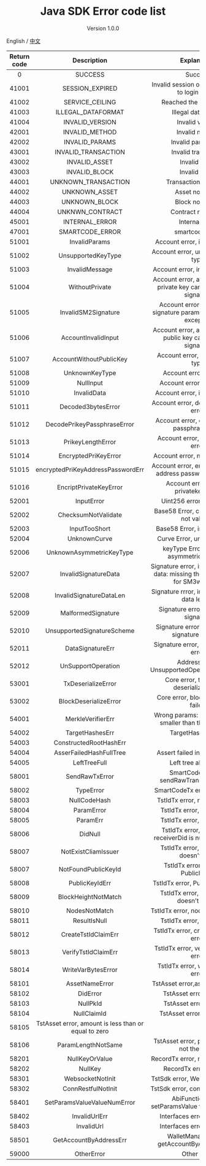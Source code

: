 <h1 align="center"> Java SDK Error code list </h1>

<p align="center" class="version">Version 1.0.0 </p>

English / [中文](../cn/errorcode.md)

| Return code | Description                   | Explanation                                     |
| :----------:|:-----------------------------:|:------------------------------------------------:|
| 0           | SUCCESS                       | Success                                          |
| 41001       | SESSION_EXPIRED               | Invalid session or timeout (need to login again) |
| 41002       | SERVICE_CEILING               | Reached the service limit                        |
| 41003       | ILLEGAL_DATAFORMAT            | Illegal data format                              |
| 41004       | INVALID_VERSION               | Invalid version                                  |
| 42001       | INVALID_METHOD                | Invalid method                                   |
| 42002       | INVALID_PARAMS                | Invalid parameters                               |
| 43001       | INVALID_TRANSACTION           | Invalid transaction                              |
| 43002       | INVALID_ASSET                 | Invalid asset                                    |
| 43003       | INVALID_BLOCK                 | Invalid block                                    |
| 44001       | UNKNOWN_TRANSACTION           | Transaction not found                            |
| 44002       | UNKNOWN_ASSET                 | Asset not found                                  |
| 44003       | UNKNOWN_BLOCK                 | Block not found                                  |
| 44004       | UNKNWN_CONTRACT               | Contract not found                                  |
| 45001       | INTERNAL_ERROR                | Internal error                                   |
| 47001       | SMARTCODE_ERROR               | smartcode error                                  |
|51001  |  InvalidParams |Account error, invalid params|
|51002  |  UnsupportedKeyType |Account error, unsupported key type|
|51003  |  InvalidMessage |Account error, invalid message|
|51004  |  WithoutPrivate |Account error, account without private key cannot generate signature|
|51005  |  InvalidSM2Signature |Account error, invalid SM2 signature parameter, ID (string) excepted|
|51006  |  AccountInvalidInput |Account error, account without public key cannot verify signature|
|51007  |  AccountWithoutPublicKey |Account error, unknown key type|
|51008  |  UnknownKeyType |Account error, null input|
|51009  |  NullInput |Account error, invalid data|
|51010  |  InvalidData |Account error, invalid params|
|51011  |  Decoded3bytesError |Account error, decoded 3 bytes error|
|51012  |  DecodePrikeyPassphraseError |Account error, decode prikey passphrase error|
|51013  |  PrikeyLengthError |Account error, prikey length error|
|51014  |  EncryptedPriKeyError |Account error, null prikey error|
|51015  |  encryptedPriKeyAddressPasswordErr |Account error, encrypted prikey address password not match|
|51016  |  EncriptPrivateKeyError |Account error, encript privatekey error|
|52001  |  InputError |Uint256 error, input error|
|52002  |  ChecksumNotValidate |Base58 Error, checksum does not validate|
|52003  |  InputTooShort |Base58 Error, input too short|
|52004  |  UnknownCurve |Curve Error, unknown curve|
|52006  |  UnknownAsymmetricKeyType |keyType Error, unknown asymmetric key type|
|52007  |  InvalidSignatureData |Signature error, invalid signature data: missing the ID parameter for SM3withSM2|
|52008  |  InvalidSignatureDataLen |Signature rrror, invalid signature data length|
|52009  |  MalformedSignature |Signature error, malformed signature|
|52010  |  UnsupportedSignatureScheme |Signature error, unsupported signature scheme|
|52011  |  DataSignatureErr |Signature error, data signature error|
|52012  |  UnSupportOperation |Address error, UnsupportedOperationException|
|53001  |  TxDeserializeError |Core error, transaction deserialize failed|
|53002  |  BlockDeserializeError |Core error, block deserialize failed|
|54001  |  MerkleVerifierErr |Wrong params: the tree size is smaller than the leaf index|
|54002  |  TargetHashesErr |TargetHashes error|
|54003  |  ConstructedRootHashErr ||
|54004  |  AsserFailedHashFullTree |Assert failed in hash full tree|
|54005  |  LeftTreeFull | Left tree always full |
|58001  |  SendRawTxError |SmartCodeTx error, sendRawTransaction error|
|58002  |  TypeError |SmartCodeTx error, type error|
|58003  |  NullCodeHash |TstIdTx error, null codeHash|
|58004  |  ParamError |TstIdTx error, param error|
|58005  |  ParamErr |TstIdTx error, param error|
|58006  |  DidNull |TstIdTx error, SendDid or receiverDid is null in metaData|
|58007  |  NotExistCliamIssuer |TstIdTx error, claim issuer doesn't exist|
|58007  |  NotFoundPublicKeyId |TstIdTx error, not found PublicKeyId|
|58008  |  PublicKeyIdErr |TstIdTx error, PublicKeyId error|
|58009  |  BlockHeightNotMatch |TstIdTx error, BlockHeight doesn't match|
|58010  |  NodesNotMatch |TstIdTx error, nodes don't match|
|58011  |  ResultIsNull |TstIdTx error, result is null|
|58012  |  CreateTstIdClaimErr |TstIdTx error, createTstIdClaim error|
|58013  |  VerifyTstIdClaimErr |TstIdTx error, verifyTstIdClaim error|
|58014  |  WriteVarBytesError |TstIdTx error, writeVarBytes error|
|58101  |  AssetNameError |TstAsset error,asset name error|
|58102  |  DidError |TstAsset error, Did error|
|58103  |  NullPkId |TstAsset error, null pkId|
|58104  |  NullClaimId |TstAsset error, null claimId|
|58105  |  TstAsset error, amount is less than or equal to zero|
|58106  |  ParamLengthNotSame |TstAsset error, param length is not the same|
|58201  |  NullKeyOrValue |RecordTx error, null key or value|
|58202  |  NullKey |RecordTx error, null key|
|58301  |  WebsocketNotInit |TstSdk error, WebSocket not init|
|58302  |  ConnRestfulNotInit |TstSdk error, connRestful not init|
|58401  |  SetParamsValueValueNumError |AbiFunction error, setParamsValue value num error|
|58402  |  InvalidUrlErr |Interfaces error, invalid url|
|58403  |  InvalidUrl |Interfaces error, invalid url|
|58501  |  GetAccountByAddressErr |WalletManager error, getAccountByAddress error|
|59000  |  OtherError| Other error|
